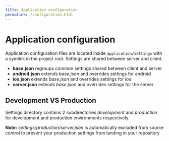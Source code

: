 ```yaml
---
title: Application configuration
permalink: /configuration.html
---
```

# Application configuration

Application configuration files are located inside ```application/settings``` with a symlink in the project root. Settings are shared between server and client.

- **base.json** regroups common settings shared between client and server
- **android.json** extends _base.json_ and overrides settings for android
- **ios.json** extends _base.json_ and overrides settings for ios
- **server.json** extends _base.json_ and overrides settings for the server 

## Development VS Production

Settings directory contains 2 subdirectories _development_ and _production_ for development and production environments respectively.

**Note:** _settings/production/server.json_ is automatically excluded from source control to prevent your production settings from landing in your repository